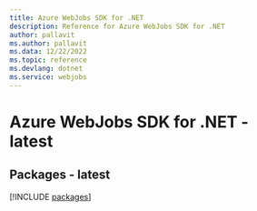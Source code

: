 ```yaml
---
title: Azure WebJobs SDK for .NET
description: Reference for Azure WebJobs SDK for .NET
author: pallavit
ms.author: pallavit
ms.data: 12/22/2022
ms.topic: reference
ms.devlang: dotnet
ms.service: webjobs
---
```

# Azure WebJobs SDK for .NET - latest
## Packages - latest
[!INCLUDE [packages](webjobs-index.md)]